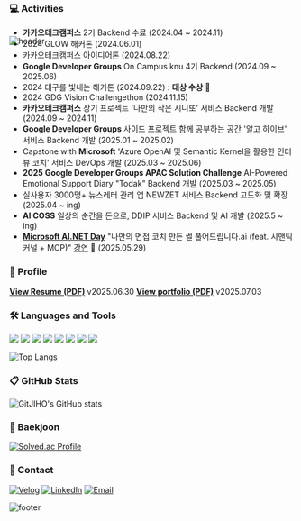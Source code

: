 ![header](https://capsule-render.vercel.app/api?type=waving&color=33333&height=160&section=header&text=👋%20Hi%20there!%20I'm%20Jiho%20Lee,%20a%20backend%20developer%20&fontSize=29&animation=twinkling&fontColor=FFFFFF&fontAlignY=32)
<p align="center" style="margin-top: -100px;">
 
 ### 💻 Activities
* **카카오테크캠퍼스** 2기 Backend 수료 (2024.04 ~ 2024.11)
* 2024 GLOW 해커톤 (2024.06.01)
* 카카오테크캠퍼스 아이디어톤 (2024.08.22)
* **Google Developer Groups** On Campus knu 4기 Backend (2024.09 ~ 2025.06)
* 2024 대구를 빛내는 해커톤 (2024.09.22) : **대상 수상** 🥇 
* 2024 GDG Vision Challengethon (2024.11.15)
* **카카오테크캠퍼스** 장기 프로젝트 '나만의 작은 시니또' 서비스 Backend 개발 (2024.09 ~ 2024.11)
* **Google Developer Groups** 사이드 프로젝트 함께 공부하는 공간 '알고 하이브' 서비스 Backend 개발 (2025.01 ~ 2025.02)
* Capstone with **Microsoft** 'Azure OpenAI 및 Semantic Kernel을 활용한 인터뷰 코치' 서비스 DevOps 개발 (2025.03 ~ 2025.06)
* **2025 Google Developer Groups APAC Solution Challenge** AI-Powered Emotional Support Diary "Todak" Backend 개발 (2025.03 ~ 2025.05)
* 실사용자 3000명+ 뉴스레터 관리 앱 NEWZET 서비스 Backend 고도화 및 확장 (2025.04 ~ ing)
* **AI COSS** 일상의 순간을 돈으로, DDIP 서비스 Backend 및 AI 개발 (2025.5 ~ ing)
* [**Microsoft AI.NET Day**](https://event-us.kr/msftkrdevrel/event/103287) "나만의 면접 코치 만든 썰 풀어드립니다.ai (feat. 시맨틱 커널 + MCP)" [강연](https://www.youtube.com/watch?v=JUmYN7E7hy8&list=LL&index=2&t=197s&ab_channel=MicrosoftDeveloperKorea) 🎤 (2025.05.29)

### 📁 Profile

[**View Resume (PDF)**](https://github.com/user-attachments/files/20980332/-Resume.v2025.06.30.pdf)
v2025.06.30
[**View portfolio (PDF)**](https://github.com/user-attachments/files/21035002/_.v2025.07.03.pdf)
v2025.07.03

### 🛠 Languages and Tools

 <img src="https://img.shields.io/badge/Java-000000?style=plastic&logo=openjdk&logoColor=white" /> <img src="https://img.shields.io/badge/springboot-6DB33F?style=plastic&logo=Springboot&logoColor=white" /> <img src="https://img.shields.io/badge/mysql-4479A1?style=plastic&logo=MySQL&logoColor=white" /> <img src="https://img.shields.io/badge/C++-00599C?style=plastic&logo=cplusplus&logoColor=white"/>
<img src="https://img.shields.io/badge/Python-3776AB?style=plastic&logo=Python&logoColor=white" /> <img src="https://img.shields.io/badge/git-F05032?style=plastic&logo=git&logoColor=white"/> <img src="https://img.shields.io/badge/github-181717?style=plastic&logo=github&logoColor=white"/> <img src="https://img.shields.io/badge/Docker-1D63ED?style=plastic&logo=Docker&logoColor=white" /> <div>

![Top Langs](https://github-readme-stats.vercel.app/api/top-langs/?username=GitJIHO&layout=compact&theme=codeSTACKr&count_private=true)


### 📋 GitHub Stats
![GitJIHO's GitHub stats](https://github-readme-stats.vercel.app/api?username=GitJIHO&include_all_commits=true&show_icons=true&theme=codeSTACKr&count_private=true)
<br>

### 🚩 Baekjoon
[![Solved.ac Profile](http://mazassumnida.wtf/api/v2/generate_badge?boj=jiho9932)](https://solved.ac/jiho9932/)


### 🔗 Contact

[![Velog](https://img.shields.io/badge/Velog-20C997?style=flat-square&logo=velog&logoColor=white)](https://velog.io/@easy_ho/posts)
[![LinkedIn](https://img.shields.io/badge/LinkedIn-0077B5?style=flat-square&logo=linkedin&logoColor=white)](https://www.linkedin.com/in/easyho)
[![Email](https://img.shields.io/badge/Gmail-jiho99322%40gmail.com-D14836?style=flat-square&logo=gmail&logoColor=white)](mailto:jiho99322@gmail.com)

![footer](https://capsule-render.vercel.app/api?type=waving&color=000000&height=100&section=footer)


